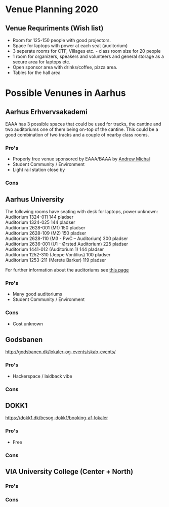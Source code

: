 # Venue Planning 2020

## Venue Requriments (Wish list)
* Room for 125-150 people with good projectors.
* Space for laptops with power at each seat (auditorium)
* 3 seperate rooms for CTF, Villages etc. - class room size for 20 people
* 1 room for organizers, speakers and volunteers and general storage as a secure area for laptops etc.
* Open sponsor area with drinks/coffee, pizza area.
* Tables for the hall area

# Possible Venunes in Aarhus

## Aarhus Erhvervsakademi
EAAA has 3 possible spaces that could be used for tracks, the cantine and two auditoriums one of them being on-top of the cantine.
This could be a good combination of two tracks and a couple of nearby class rooms.

### Pro's
* Properly free venue sponsored by EAAA/BAAA by [Andrew Michal](https://www.eaaa.dk/kontakt/find-medarbejder/medarbejder/andrew-michal)
* Student Community / Environment
* Light rail station close by

### Cons

## Aarhus University
The following rooms have seating with desk for laptops, power unknown:    
Auditorium 1324-011 144 pladser  
Auditorium 1324-025 144 pladser  
Auditorium 2628-001 (M1) 150 pladser  
Auditorium 2628-109 (M2) 150 pladser  
Auditorium 2628-110 (M3 - PwC – Auditorium) 300 pladser  
Auditorium 2636-001 (U1 - Ørsted Auditorium) 225 pladser  
Auditorium 1441-012 (Auditorium 1) 144 pladser  
Auditorium 1252-310 (Jeppe Vontilius) 100 pladser  
Auditorium 1253-211 (Merete Barker) 119 pladser  

For further information about the auditoriums see [this page](https://medarbejdere.au.dk/administration/bygninger/bygningsservice/bygningsservice-aarhus-bss/auditorier-og-undervisningslokaler/)

### Pro's
* Many good auditoriums
* Student Community / Environment 

### Cons
* Cost unknown

## Godsbanen  
http://godsbanen.dk/lokaler-og-events/skab-events/

### Pro's
* Hackerspace / laidback vibe

### Cons

## DOKK1
https://dokk1.dk/besog-dokk1/booking-af-lokaler

### Pro's
* Free

### Cons

## VIA University College (Center + North)

### Pro's

### Cons

